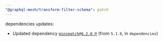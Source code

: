 ```yaml
---
"@graphql-mesh/transform-filter-schema": patch
---
```

dependencies updates:
  - Updated dependency [`minimatch@6.2.0` ↗︎](https://www.npmjs.com/package/minimatch/v/6.2.0) (from `5.1.6`, in `dependencies`)
